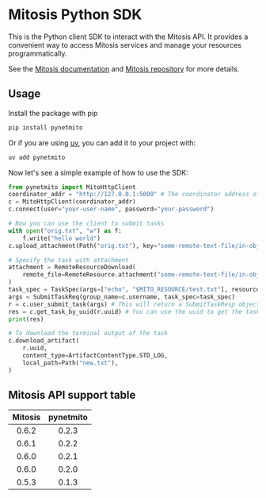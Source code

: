 # Mitosis Python SDK

This is the Python client SDK to interact with the Mitosis API. It provides a convenient way to access Mitosis services and manage your resources programmatically.

See the [Mitosis documentation](https://docs.stack.rs/mitosis) and [Mitosis repository](https://github.com/stack-rs/mitosis) for more details.

## Usage

Install the package with pip

```bash
pip install pynetmito
```

Or if you are using [uv](https://docs.astral.sh/uv/), you can add it to your project with:

```bash
uv add pynetmito
```

Now let's see a simple example of how to use the SDK:

```python
from pynetmito import MitoHttpClient
coordinator_addr = "http://127.0.0.1:5000" # The coordinator address of the mitosis backend service
c = MitoHttpClient(coordinator_addr)
c.connect(user="your-user-name", password="your-password")

# Now you can use the client to submit tasks
with open("orig.txt", "w") as f:
    f.write("hello world")
c.upload_attachment(Path("orig.txt"), key="some-remote-text-file/in-object-storage/log.txt")

# Specify the task with attachment
attachment = RemoteResourceDownload(
    remote_file=RemoteResource.attachment("some-remote-text-file/in-object-storage/log.txt"), local_path=Path("test.txt")
)
task_spec = TaskSpec(args=["echo", "$MITO_RESOURCE/test.txt"], resources=[attachment], terminal_output=True)
args = SubmitTaskReq(group_name=c.username, task_spec=task_spec)
r = c.user_submit_task(args) # This will return a SubmitTaskResp object (with uuid to identify the task)
res = c.get_task_by_uuid(r.uuid) # You can use the uuid to get the task status and result
print(res)

# To download the terminal output of the task
c.download_artifact(
    r.uuid,
    content_type=ArtifactContentType.STD_LOG,
    local_path=Path("new.txt"),
)

```

## Mitosis API support table

| **Mitosis** | **pynetmito** |
| :---------: | :-----------: |
|    0.6.2    |     0.2.3     |
|    0.6.1    |     0.2.2     |
|    0.6.0    |     0.2.1     |
|    0.6.0    |     0.2.0     |
|    0.5.3    |     0.1.3     |
